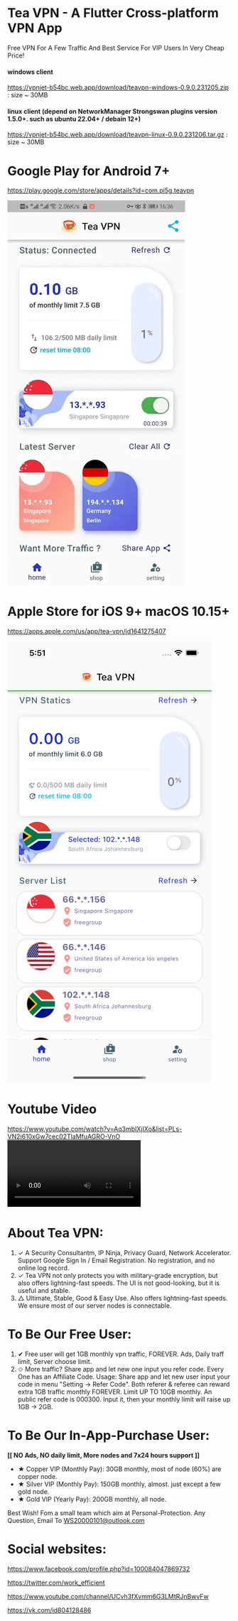# Tea VPN - A Flutter Cross-platform VPN App

Free VPN For A Few Traffic And Best Service For VIP Users In Very Cheap Price!

#### windows client 
https://vpnjet-b54bc.web.app/download/teavpn-windows-0.9.0.231205.zip  : size ~ 30MB

#### linux client (depend on NetworkManager Strongswan plugins version 1.5.0+. such as ubuntu 22.04+ / debain 12+)  
https://vpnjet-b54bc.web.app/download/teavpn-linux-0.9.0.231206.tar.gz  : size ~ 30MB

# Google Play for Android 7+

<https://play.google.com/store/apps/details?id=com.pi5g.teavpn>

![](screenshots/android.screenshot.com.pi5g.teavpn.webp)

# Apple Store for iOS 9+ macOS 10.15+

<https://apps.apple.com/us/app/tea-vpn/id1641275407>

![](screenshots/ios.screenshot.com.pi5g.teavpn.ios.png)

# Youtube Video
<https://www.youtube.com/watch?v=Aq3mbIXjIXo&list=PLs-VN2j610xGw7cec02TlaMfuAGRO-VnO>
![](screenrecords/com.pi5g.teavpn.mp4)


# About Tea VPN:
1. ✓ A Security Consultantm, IP Ninja, Privacy Guard, Network Accelerator. Support Google Sign In / Email Registration. No registration, and no online log record.
1. ✓ Tea VPN not only protects you with military-grade encryption, but also offers lightning-fast speeds.  The UI is not good-looking, but it is useful and stable. 
1. △ Ultimate, Stable, Good & Easy Use. Also offers lightning-fast speeds. We ensure most of our server nodes is connectable. 

# To Be Our Free User: 
1. ✔ Free user will get 1GB monthly vpn traffic, FOREVER. Ads, Daily traff limit, Server choose limit. 
1. ✩ More traffic? Share app and let new one input you refer code. Every One has an Affiliate Code. Usage: Share app and let new user input your code in menu "Setting -> Refer Code". Both referer & referee can reward extra 1GB traffic monthly FOREVER. Limit UP TO 10GB monthly. An public refer code is 000300. Input it, then your monthly limit will raise up 1GB -> 2GB. 

# To Be Our In-App-Purchase User: 

**[[ NO Ads, NO daily limit, More nodes and 7x24 hours support ]]**
* ★ Copper VIP (Monthly Pay): 30GB monthly,  most of node (60%) are copper node. 
* ★ Silver VIP (Monthly Pay): 150GB monthly, almost. just except a few gold node. 
* ★ Gold VIP   (Yearly  Pay): 200GB monthly, all node. 

Best Wish! Fom a small team which aim at Personal-Protection. Any Question, Email To WS20000101@outlook.com

# Social websites:

<https://www.facebook.com/profile.php?id=100084047869732>

<https://twitter.com/work_efficient>

<https://www.youtube.com/channel/UCvh3fXvmm6G3LMtRJnBwvFw>

<https://vk.com/id804128486>
